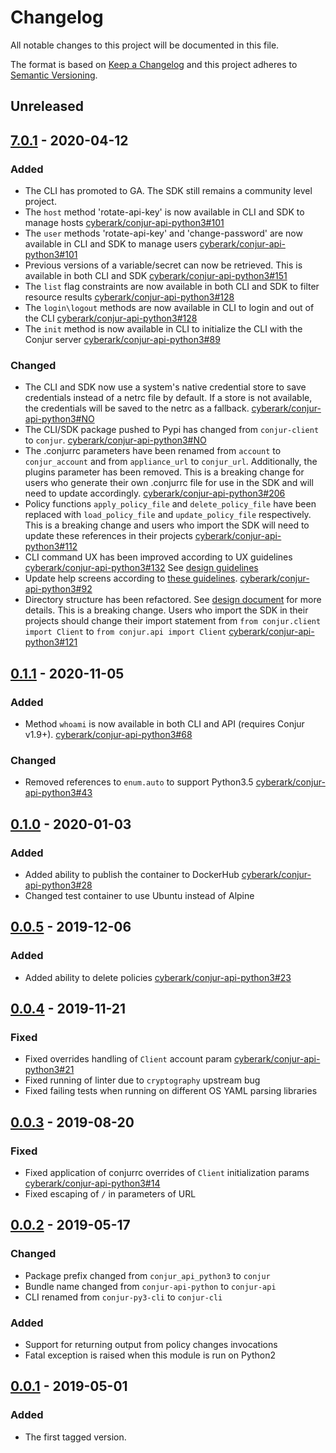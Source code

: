 # Changelog
All notable changes to this project will be documented in this file.

The format is based on [Keep a Changelog](http://keepachangelog.com/en/1.0.0/)
and this project adheres to [Semantic Versioning](http://semver.org/spec/v2.0.0.html).

## Unreleased

## [7.0.1] - 2020-04-12

### Added
- The CLI has promoted to GA. The SDK still remains a community level project.
- The `host` method 'rotate-api-key' is now available in CLI and SDK to manage hosts
  [cyberark/conjur-api-python3#101](https://github.com/cyberark/conjur-api-python3/issues/101)
- The `user` methods 'rotate-api-key' and 'change-password' are now available in CLI and SDK to manage users
  [cyberark/conjur-api-python3#101](https://github.com/cyberark/conjur-api-python3/issues/101)
- Previous versions of a variable/secret can now be retrieved. This is available in both CLI and SDK
  [cyberark/conjur-api-python3#151](https://github.com/cyberark/conjur-api-python3/issues/151)
- The `list` flag constraints are now available in both CLI and SDK to filter resource results
  [cyberark/conjur-api-python3#128](https://github.com/cyberark/conjur-api-python3/issues/91)
- The `login\logout` methods are now available in CLI to login and out of the CLI
  [cyberark/conjur-api-python3#128](https://github.com/cyberark/conjur-api-python3/issues/128)
- The `init` method is now available in CLI to initialize the CLI with the Conjur server
  [cyberark/conjur-api-python3#89](https://github.com/cyberark/conjur-api-python3/issues/89)

### Changed
- The CLI and SDK now use a system's native credential store to save credentials instead of a netrc file by default. 
  If a store is not available, the credentials will be saved to the netrc as a fallback. [cyberark/conjur-api-python3#NO]()
- The CLI/SDK package pushed to Pypi has changed from `conjur-client` to `conjur`. [cyberark/conjur-api-python3#NO]()
- The .conjurrc parameters have been renamed from `account` to `conjur_account` and from `appliance_url` to `conjur_url`.
  Additionally, the plugins parameter has been removed. This is a breaking change for users who generate their own
  .conjurrc file for use in the SDK and will need to update accordingly.
  [cyberark/conjur-api-python3#206](https://github.com/cyberark/conjur-api-python3/issues/206)
- Policy functions `apply_policy_file` and `delete_policy_file` have been replaced with `load_policy_file` and 
  `update_policy_file` respectively. This is a breaking change and users who import the SDK will need to update 
  these references in their projects [cyberark/conjur-api-python3#112](https://github.com/cyberark/conjur-api-python3/issues/112)
- CLI command UX has been improved according to UX guidelines
  [cyberark/conjur-api-python3#132](https://github.com/cyberark/conjur-api-python3/issues/132)
  See [design guidelines](https://ljfz3b.axshare.com/#id=x8ktq8&p=conjur_help__init&g=1)
- Update help screens according to [these guidelines](https://ljfz3b.axshare.com/#id=yokln4&p=conjur_main_help&g=1).
  [cyberark/conjur-api-python3#92](https://github.com/cyberark/conjur-api-python3/issues/92)
- Directory structure has been refactored. See [design document](https://github.com/cyberark/conjur-api-python3/blob/master/design/general_refactorings.md) for more details.
  This is a breaking change. Users who import the SDK in their projects should change their import statement from
  `from conjur.client import Client` to `from conjur.api import Client`
  [cyberark/conjur-api-python3#121](https://github.com/cyberark/conjur-api-python3/issues/121)

## [0.1.1] - 2020-11-05

### Added
- Method `whoami` is now available in both CLI and API (requires Conjur v1.9+).
  [cyberark/conjur-api-python3#68](https://github.com/cyberark/conjur-api-python3/pull/68)

### Changed
- Removed references to `enum.auto` to support Python3.5
  [cyberark/conjur-api-python3#43](https://github.com/cyberark/conjur-api-python3/issues/43)

## [0.1.0] - 2020-01-03
### Added
- Added ability to publish the container to DockerHub
  [cyberark/conjur-api-python3#28](https://github.com/cyberark/conjur-api-python3/issues/28)
- Changed test container to use Ubuntu instead of Alpine

## [0.0.5] - 2019-12-06

### Added
- Added ability to delete policies [cyberark/conjur-api-python3#23](https://github.com/cyberark/conjur-api-python3/issues/23)

## [0.0.4] - 2019-11-21

### Fixed
- Fixed overrides handling of `Client` account param
  [cyberark/conjur-api-python3#21](https://github.com/cyberark/conjur-api-python3/issues/21)
- Fixed running of linter due to `cryptography` upstream bug
- Fixed failing tests when running on different OS YAML parsing libraries

## [0.0.3] - 2019-08-20

### Fixed
- Fixed application of conjurrc overrides of `Client` initialization params
  [cyberark/conjur-api-python3#14](https://github.com/cyberark/conjur-api-python3/issues/14)
- Fixed escaping of `/` in parameters of URL

## [0.0.2] - 2019-05-17

### Changed
- Package prefix changed from `conjur_api_python3` to `conjur`
- Bundle name changed from `conjur-api-python` to `conjur-api`
- CLI renamed from `conjur-py3-cli` to `conjur-cli`

### Added
- Support for returning output from policy changes invocations
- Fatal exception is raised when this module is run on Python2

## [0.0.1] - 2019-05-01
### Added
- The first tagged version.

[Unreleased]: https://github.com/conjurinc/conjur-api-python3/compare/v7.0.1...HEAD
[7.0.1]: https://github.com/conjurinc/conjur-api-python3/compare/v0.1.1...v7.0.1
[0.1.1]: https://github.com/conjurinc/conjur-api-python3/compare/v0.1.0...v0.1.1
[0.1.0]: https://github.com/conjurinc/conjur-api-python3/compare/v0.0.5...v0.1.0
[0.0.5]: https://github.com/conjurinc/conjur-api-python3/compare/v0.0.4...v0.0.5
[0.0.4]: https://github.com/conjurinc/conjur-api-python3/compare/v0.0.3...v0.0.4
[0.0.3]: https://github.com/conjurinc/conjur-api-python3/compare/v0.0.2...v0.0.3
[0.0.2]: https://github.com/conjurinc/conjur-api-python3/compare/v0.0.1...v0.0.2
[0.0.1]: https://github.com/cyberark/conjur-api-python3/releases/tag/v0.0.1
